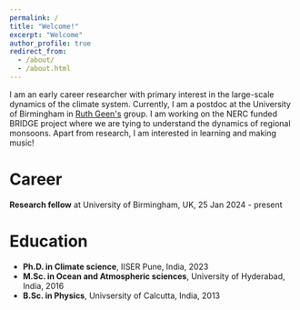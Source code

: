 ```yaml
---
permalink: /
title: "Welcome!"
excerpt: "Welcome"
author_profile: true
redirect_from: 
  - /about/
  - /about.html
---
```


I am an early career researcher with primary interest in the large-scale dynamics of the climate system. Currently, I am a postdoc at the University of Birmingham in [Ruth Geen's](https://scholar.google.co.uk/citations?user=bVaYx8cAAAAJ&hl=en) group. I am working on the NERC funded BRIDGE project where we are tying to understand the dynamics of regional monsoons. Apart from research, I am interested in learning and making music! 


Career
======
**Research fellow** at University of Birmingham, UK, 25 Jan 2024 - present 

Education
======
* **Ph.D. in Climate science**, IISER Pune, India, 2023
* **M.Sc. in Ocean and Atmospheric sciences**, University of Hyderabad, India, 2016
* **B.Sc. in Physics**, Univsersity of Calcutta, India, 2013



